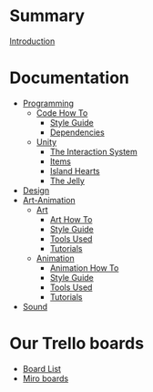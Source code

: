 # Summary

[Introduction](./introduction.md)

# Documentation
- [Programming]()
	- [Code How To](./Programming/Code_How_To.md)
		- [Style Guide](./Programming/Style_Guide.md)
		- [Dependencies](./Programming/Dependencies.md)
	- [Unity](./Programming/unity.md)
		- [The Interaction System](./Programming/Interaction_System.md)
		- [Items](./Programming/item_structure.md)
		- [Island Hearts](./Programming/Island_hearts.md)
		- [The Jelly](./Programming/Jelly.md)
- [Design]()
- [Art-Animation]()
    - [Art]()
	    - [Art How To](./Programming/Code_How_To.md)
		- [Style Guide]()
		- [Tools Used]()
		- [Tutorials]()
    - [Animation]()
        - [Animation How To]()
		- [Style Guide]()
		- [Tools Used]()
		- [Tutorials]()	
- [Sound]()

# Our Trello boards
- [Board List]()
- [Miro boards]()


